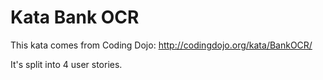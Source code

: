 # Kata Bank OCR

This kata comes from Coding Dojo: http://codingdojo.org/kata/BankOCR/

It's split into 4 user stories.